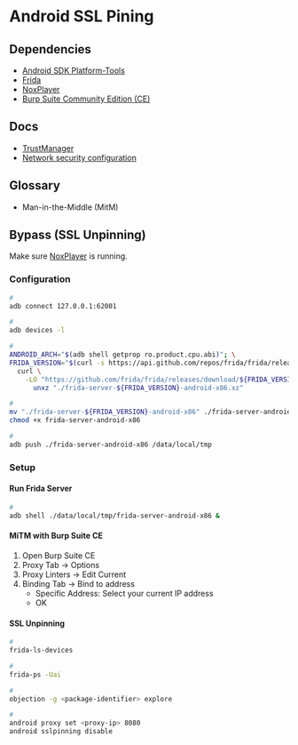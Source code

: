 # Android SSL Pining

<!--
https://github.com/to0thl3ss/IoTLinks/blob/ae74a5f76caa2f8810977a98b5358d6ec01a475e/mobile/js-script-sslbypass.js

https://www.youtube.com/watch?v=UJCHNfuN9JE
https://www.youtube.com/watch?v=jAcac09PdNM
https://www.youtube.com/watch?v=hfmjpd0n3sM
https://www.youtube.com/watch?v=1721lyUtfYY
https://www.youtube.com/watch?v=o8IcTU_bwoU
https://www.youtube.com/watch?v=ENyEcwLaz-A

https://github.com/shroudedcode/apk-mitm

DST Root CA X3 root
-->

## Dependencies

- [Android SDK Platform-Tools](/android/android-platform-tools.md)
- [Frida](/frida.md)
- [NoxPlayer](/noxplayer.md)
- [Burp Suite Community Edition (CE)](/burp-suite-ce.md)

## Docs

- [TrustManager](https://developer.android.com/reference/javax/net/ssl/TrustManager)
- [Network security configuration](https://developer.android.com/training/articles/security-config)

## Glossary

- Man-in-the-Middle (MitM)

## Bypass (SSL Unpinning)

Make sure [NoxPlayer](/noxplayer.md) is running.

### Configuration

```sh
#
adb connect 127.0.0.1:62001

#
adb devices -l

#
ANDROID_ARCH="$(adb shell getprop ro.product.cpu.abi)"; \
FRIDA_VERSION="$(curl -s https://api.github.com/repos/frida/frida/releases/latest | grep tag_name | cut -d '"' -f 4)"; \
  curl \
    -LO "https://github.com/frida/frida/releases/download/${FRIDA_VERSION}/frida-server-${FRIDA_VERSION}-android-${ANDROID_ARCH}.xz" && \
      unxz "./frida-server-${FRIDA_VERSION}-android-x86.xz"

#
mv "./frida-server-${FRIDA_VERSION}-android-x86" ./frida-server-android-x86
chmod +x frida-server-android-x86

#
adb push ./frida-server-android-x86 /data/local/tmp
```

### Setup

#### Run Frida Server

```sh
#
adb shell ./data/local/tmp/frida-server-android-x86 &
```

#### MiTM with Burp Suite CE

1. Open Burp Suite CE
2. Proxy Tab -> Options
3. Proxy Linters -> Edit Current
4. Binding Tab -> Bind to address
   - Specific Address: Select your current IP address
   - OK

#### SSL Unpinning

```sh
#
frida-ls-devices

#
frida-ps -Uai

#
objection -g <package-identifier> explore

#
android proxy set <proxy-ip> 8080
android sslpinning disable
```
